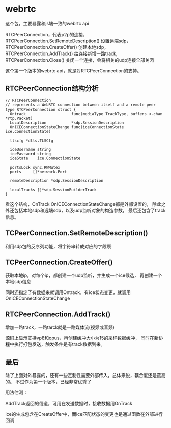# webrtc

这个包，主要暴露和js端一致的webrtc api

RTCPeerConnection，代表p2p的连接，
RTCPeerConnection.SetRemoteDescription() 设置远端sdp，
RTCPeerConnection.CreateOffer() 创建本地sdp，
RTCPeerConnection.AddTrack() 给连接新增一路track,
RTCPeerConnection.Close() 关闭一个连接，会将相关的udp连接全部关闭

这个第一个版本的webrtc api，就是对RTCPeerConnection的支持。

## RTCPeerConnection结构分析

    // RTCPeerConnection
    // represents a WebRTC connection between itself and a remote peer
    type RTCPeerConnection struct {
      Ontrack                    func(mediaType TrackType, buffers <-chan *rtp.Packet)
      LocalDescription           *sdp.SessionDescription
      OnICEConnectionStateChange func(iceConnectionState ice.ConnectionState)

      tlscfg *dtls.TLSCfg

      iceUsername string
      icePassword string
      iceState    ice.ConnectionState

      portsLock sync.RWMutex
      ports     []*network.Port

      remoteDescription *sdp.SessionDescription

      localTracks []*sdp.SessionBuilderTrack
    }

看这个结构，OnTrack OnICEConnectionStateChange都是外部设置的，
除此之外还包括本地sdp和远端sdp，以及udp监听对象的构造参数，
最后还包含了track信息。

## TCPeerConnection.SetRemoteDescription()

利用sdp包的反序列功能，将字符串转成对应的字段项

## TCPeerConnection.CreateOffer()

获取本地ip，对每个ip，都创建一个udp监听，并生成一个ice候选，
再创建一个本地sdp信息

同时还指定了有数据来就调用Ontrack，有ice状态变更，就调用OnICEConnectionStateChange

## RTCPeerConnection.AddTrack()

增加一路track，一路tarck就是一路媒体流(视频或音频)

源码上显示支持vp8和opus，再创建缓冲大小为15的采样数据缓冲，
同时在新协程中执行打包发送，触发条件是有track数据到来。

## 最后

除了上面对外暴露的，还有一些定制性需要外部传入，总体来说，耦合度还是蛮高的。
不过作为第一个版本，已经非常优秀了

用法估测：

AddTrack返回的信道，可用在发送数据时，接收数据用OnTrack

ice的生成包含在CreateOffer中，而ice匹配状态的变更也是通过函数在外部进行回调
